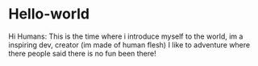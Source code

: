 Hello-world
===========

Hi Humans:
This is the time where i introduce myself to the world, im a inspiring dev, creator (im made of human flesh)
I like to adventure where there people said there is no fun been there!


